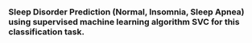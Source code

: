 <h3>Sleep Disorder Prediction (Normal, Insomnia, Sleep Apnea) using supervised machine learning algorithm SVC for this classification task.</h3>
